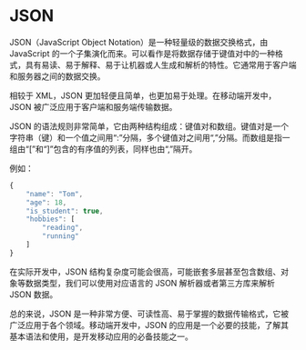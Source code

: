 # JSON
JSON（JavaScript Object Notation）是一种轻量级的数据交换格式，由 JavaScript 的一个子集演化而来。可以看作是将数据存储于键值对中的一种格式，具有易读、易于解释、易于让机器或人生成和解析的特性。它通常用于客户端和服务器之间的数据交换。

相较于 XML，JSON 更加轻便且简单，也更加易于处理。在移动端开发中，JSON 被广泛应用于客户端和服务端传输数据。

JSON 的语法规则非常简单，它由两种结构组成：键值对和数组。键值对是一个字符串（键）和一个值之间用“:”分隔，多个键值对之间用“,”分隔。而数组是指一组由“[”和“]”包含的有序值的列表，同样也由“,”隔开。

例如：
```js
{
    "name": "Tom",
    "age": 18,
    "is_student": true,
    "hobbies": [
        "reading",
        "running"
    ]
}
```
在实际开发中，JSON 结构复杂度可能会很高，可能嵌套多层甚至包含数组、对象等数据类型，我们可以使用对应语言的 JSON 解析器或者第三方库来解析 JSON 数据。

总的来说，JSON 是一种非常方便、可读性高、易于掌握的数据传输格式，它被广泛应用于各个领域。移动端开发中，JSON 的应用是一个必要的技能，了解其基本语法和使用，是开发移动应用的必备技能之一。